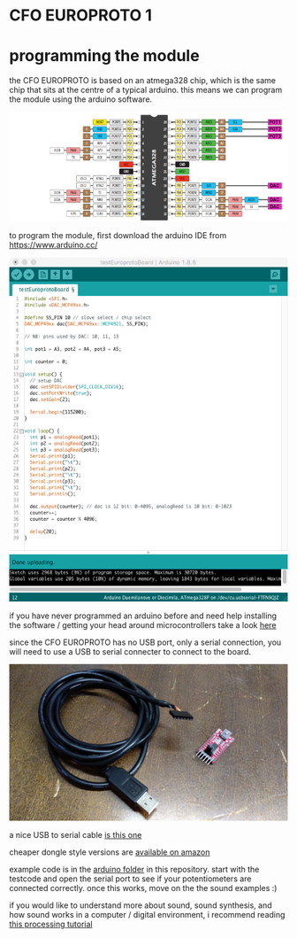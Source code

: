 # CFO EUROPROTO 1
# programming the module
 
the CFO EUROPROTO is based on an atmega328 chip, which is the same chip that sits at the centre of a typical arduino. this means we can program the module using the arduino software.

![](pics/ATmega328-w-europroto-connections.png)

to program the module, first download the arduino IDE from https://www.arduino.cc/

![](pics/ArduinoIDE.png)

if you have never programmed an arduino before and need help installing the software / getting your head around microcontrollers take a look [here](https://www.arduino.cc/en/Guide/HomePage)

since the CFO EUROPROTO has no USB port, only a serial connection, you will need to use a USB to serial connecter to connect to the board.

![](pics/USBtoSerial.png)

a nice USB to serial cable [is this one](https://eu.mouser.com/ProductDetail/FTDI/TTL-234X-5V?qs=sGAEpiMZZMve4%2FbfQkoj%252BHKRsWEfBN5HUqn9pYz616g%3D)

cheaper dongle style versions are [available on amazon](https://www.amazon.de/Adapter-FT232RL-Arduino-Christians-Technikshop/dp/B0178HVEH0/ref=pd_sbs_147_3/257-0929842-9837212?_encoding=UTF8&pd_rd_i=B0178HVEH0&pd_rd_r=15a07e5a-6d58-11e9-bd12-7dbd624bdfef&pd_rd_w=kramz&pd_rd_wg=jAAss&pf_rd_p=74d946ea-18de-4443-bed6-d8837f922070&pf_rd_r=FF938E6AVQXE9MZTNBNK&psc=1&refRID=FF938E6AVQXE9MZTNBNK)

example code is in the [arduino folder](../arduino) in this repository. start with the testcode and open the serial port to see if your potentiometers are connected correctly. once this works, move on the the sound examples :)

if you would like to understand more about sound, sound synthesis, and how sound works in a computer / digital environment, i recommend reading [this processing tutorial](https://processing.org/tutorials/sound/)
